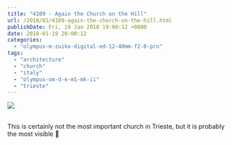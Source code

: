 ```yaml
---
title: "4109 - Again the Church on the Hill"
url: /2018/01/4109-again-the-church-on-the-hill.html
publishDate: Fri, 19 Jan 2018 19:00:12 +0000
date: 2018-01-19 20:00:12
categories: 
  - "olympus-m-zuiko-digital-ed-12-40mm-f2-8-pro"
tags: 
  - "architecture"
  - "church"
  - "italy"
  - "olympus-om-d-e-m1-mk-ii"
  - "trieste"
---
```

<div class="container">
<div class="center"><a target="_blank" href="https://d25zfm9zpd7gm5.cloudfront.net/1200x1200/2017/20170526_175830_lr.jpg"><img class="webfeedsFeaturedVisual" src="https://d25zfm9zpd7gm5.cloudfront.net/0600x0600/2017/20170526_175830_lr.jpg" /></a></div>
</div>
<br />

This is certainly not the most important church in Trieste, but it is probably the most visible 🙂
